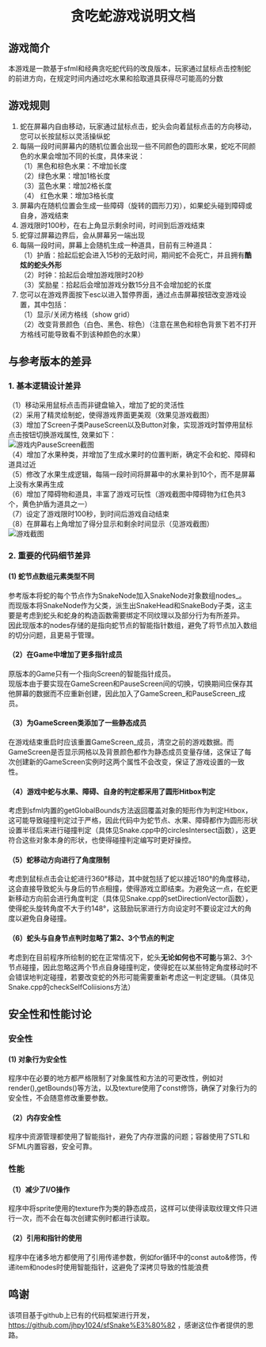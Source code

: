 # <center> 贪吃蛇游戏说明文档

## 游戏简介

本游戏是一款基于sfml和经典贪吃蛇代码的改良版本，玩家通过鼠标点击控制蛇的前进方向，在规定时间内通过吃水果和拾取道具获得尽可能高的分数

## 游戏规则

1. 蛇在屏幕内自由移动，玩家通过鼠标点击，蛇头会向着鼠标点击的方向移动，您可以长按鼠标以灵活操纵蛇
2. 每隔一段时间屏幕内的随机位置会出现一些不同颜色的圆形水果，蛇吃不同颜色的水果会增加不同的长度，具体来说：  
   （1）黑色和棕色水果：不增加长度  
   （2）绿色水果：增加1格长度  
   （3）蓝色水果：增加2格长度    
   （4） 红色水果：增加3格长度
3. 屏幕内在随机位置会生成一些障碍（旋转的圆形刀刃），如果蛇头碰到障碍或自身，游戏结束
4. 游戏限时100秒，在右上角显示剩余时间，时间到后游戏结束
5. 蛇穿过屏幕边界后，会从屏幕另一端出现
6. 每隔一段时间，屏幕上会随机生成一种道具，目前有三种道具：  
   （1）护盾：拾起后蛇会进入15秒的无敌时间，期间蛇不会死亡，并且拥有**酷炫的蛇头外形**  
   （2）时钟：拾起后会增加游戏限时20秒  
   （3）奖励星：拾起后会增加游戏分数15分且不会增加蛇的长度
7. 您可以在游戏界面按下esc以进入暂停界面，通过点击屏幕按钮改变游戏设置，其中包括：  
   （1）显示/关闭方格线（show grid）  
   （2）改变背景颜色（白色、黑色、棕色）（注意在黑色和棕色背景下若不打开方格线可能导致看不到该种颜色的水果）



## 与参考版本的差异

### 1. 基本逻辑设计差异  
（1）移动采用鼠标点击而非键盘输入，增加了蛇的灵活性  
（2）采用了精灵绘制蛇，使得游戏界面更美观（效果见游戏截图）  
（3）增加了Screen子类PauseScreen以及Button对象，实现游戏时暂停用鼠标点击按钮切换游戏属性, 效果如下：  
![游戏内PauseScreen截图](https://imgur.com/2lzApFi)  
（4）增加了水果种类，并增加了生成水果时的位置判断，确定不会和蛇、障碍和道具过近  
（5）修改了水果生成逻辑，每隔一段时间将屏幕中的水果补到10个，而不是屏幕上没有水果再生成  
（6）增加了障碍物和道具，丰富了游戏可玩性（游戏截图中障碍物为红色共3个，黄色护盾为道具之一）  
（7）设定了游戏限时100秒，到时间后游戏自动结束  
（8）在屏幕右上角增加了得分显示和剩余时间显示（见游戏截图）  
![游戏截图](https://i.imgur.com/GFaMwET.png)

### 2. 重要的代码细节差异  
#### (1) 蛇节点数组元素类型不同 
   参考版本将蛇的每个节点作为SnakeNode加入SnakeNode对象数组nodes_。  
   而现版本将SnakeNode作为父类，派生出SnakeHead和SnakeBody子类，这主要是考虑到蛇头和蛇身的构造函数需要绑定不同纹理以及部分行为有所差异。  
   因此现版本的nodes存储的是指向蛇节点的智能指针数组，避免了将节点加入数组的切分问题，且更易于管理。  

#### （2）在Game中增加了更多指针成员
原版本的Game只有一个指向Screen的智能指针成员。  
现版本由于要实现在GameScreen和PauseScreen间的切换，切换期间应保存其他屏幕的数据而不应重新创建，因此加入了GameScreen_和PauseScreen_成员。 

#### （3）为GameScreen类添加了一些静态成员 
在游戏结束重启时应该重置GameScreen_成员，清空之前的游戏数据。而GameScreen是否显示网格以及背景颜色都作为静态成员变量存储，这保证了每次创建新的GameScreen实例时这两个属性不会改变，保证了游戏设置的一致性。

#### （4）游戏中蛇与水果、障碍、自身的判定都采用了圆形Hitbox判定
考虑到sfml内置的getGlobalBounds方法返回覆盖对象的矩形作为判定Hitbox，这可能导致碰撞判定过于严格，因此代码中为蛇节点、水果、障碍都作为圆形形状设置半径后来进行碰撞判定（具体见Snake.cpp中的circlesIntersect函数），这更符合这些对象本身的形状，也使得碰撞判定编写时更好操控。  

#### （5）蛇移动方向进行了角度限制
考虑到鼠标点击会让蛇进行360°移动，其中就包括了蛇以接近180°的角度移动，这会直接导致蛇头与身后的节点相撞，使得游戏立即结束。为避免这一点，在蛇更新移动方向前会进行角度判定（具体见Snake.cpp的setDirectionVector函数），使得蛇头旋转角度不大于约148°，这鼓励玩家进行方向设定时不要设定过大的角度以避免自身碰撞。
#### （6）蛇头与自身节点判时忽略了第2、3个节点的判定
考虑到在目前程序所绘制的蛇在正常情况下，蛇头**无论如何也不可能**与第2、3个节点碰撞，因此忽略这两个节点自身碰撞判定，使得蛇在以某些特定角度移动时不会错误地判定碰撞，若要改变蛇的外形可能需要重新考虑这一判定逻辑。（具体见Snake.cpp的checkSelfColiisions方法）

## 安全性和性能讨论
### 安全性
#### (1) 对象行为安全性
程序中在必要的地方都严格限制了对象属性和方法的可更改性，例如对render(),getBounds()等方法，以及texture使用了const修饰，确保了对象行为的安全性，不会随意修改重要参数。
#### （2）内存安全性
程序中资源管理都使用了智能指针，避免了内存泄露的问题；容器使用了STL和SFML内置容器，安全可靠。

### 性能
#### （1）减少了I/O操作
程序中将sprite使用的texture作为类的静态成员，这样可以使得读取纹理文件只进行一次，而不会在每次创建实例时都进行读取。
#### （2）引用和指针的使用
程序中在诸多地方都使用了引用传递参数，例如for循环中的const auto&修饰，传递item和nodes时使用智能指针，这避免了深拷贝导致的性能浪费

## 鸣谢
该项目基于github上已有的代码框架进行开发，https://github.com/jhpy1024/sfSnake%E3%80%82 ，感谢这位作者提供的思路。
